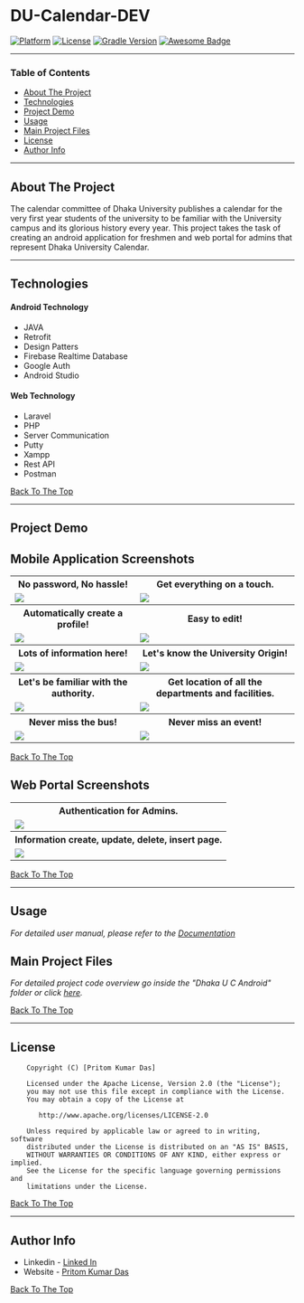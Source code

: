 # DU-Calendar-DEV
[![Platform](https://img.shields.io/badge/platform-Android-yellow.svg)](https://www.android.com)
[![License](https://img.shields.io/badge/license-Apache%202-4EB1BA.svg?style=flat-square)](https://www.apache.org/licenses/LICENSE-2.0.html)
[![Gradle Version](https://img.shields.io/badge/gradle-4.0-green.svg)](https://docs.gradle.org/current/release-notes)
[![Awesome Badge](https://cdn.rawgit.com/sindresorhus/awesome/d7305f38d29fed78fa85652e3a63e154dd8e8829/media/badge.svg)](https://java-lang.github.io/awesome-java)

---

### Table of Contents

- [About The Project](#about-the-project)
- [Technologies](#technologies)
- [Project Demo](#project-demo)
- [Usage](#usage)
- [Main Project Files](#main-project-files)
- [License](#license)
- [Author Info](#author-info)

---

## About The Project

The calendar committee of Dhaka University publishes a calendar for the very first year students of the university to be familiar with the University campus and its glorious history every year. This project takes the task of creating an android application for freshmen and web portal for admins that represent Dhaka University Calendar.

---

## Technologies

#### Android Technology

- JAVA
- Retrofit
- Design Patters
- Firebase Realtime Database
- Google Auth
- Android Studio

#### Web Technology

- Laravel
- PHP
- Server Communication
- Putty
- Xampp
- Rest API
- Postman

[Back To The Top](#DU-Calendar-DEV)

---

## Project Demo

## Mobile Application Screenshots

<table style="width:100%">
  <tr>
    <th>No password, No hassle!</th>
    <th>Get everything on a touch.</th>
  </tr>
  <tr>
    <td><img src="Documentation/Demo/1.png"/></td>
    <td><img src="Documentation/Demo/2.png"/></td>
  </tr>
  <tr>
    <th>Automatically create a profile!</th>
    <th>Easy to edit!</th>
  </tr>
  <tr>
    <td><img src="Documentation/Demo/4.png"/></td>
    <td><img src="Documentation/Demo/5.png"/></td>
  </tr>
  <tr>
    <th>Lots of information here!</th>
    <th>Let's know the University Origin!</th>
  </tr>
  <tr>
    <td><img src="Documentation/Demo/13.png"/></td>
    <td><img src="Documentation/Demo/14.png"/></td>
  </tr>
  <tr>
    <th>Let's be familiar with the authority.</th>
    <th>Get location of all the departments and facilities.</th>
  </tr>
  <tr>
    <td><img src="Documentation/Demo/25.png"/></td>
    <td><img src="Documentation/Demo/23.png"/></td>
  </tr>
  <tr>
    <th>Never miss the bus!</th>
    <th>Never miss an event!</th>
  </tr>
  <tr>
    <td><img src="Documentation/Demo/27.png"/></td>
    <td><img src="Documentation/Demo/7.png"/></td>
  </tr>
</table>

[Back To The Top](#DU-Calendar-DEV)

## Web Portal Screenshots
<table style="width:100%">
  <tr>
    <th>Authentication for Admins.</th>
  </tr>
  <tr>
    <td><img src="Documentation/Demo/web1.jpg"/></td>
  </tr>
   <tr>
    <th>Information create, update, delete, insert page.</th>
  </tr>
  <tr>
    <td><img src="Documentation/Demo/web2.jpg"/></td>
  </tr>
</table>


[Back To The Top](#DU-Calendar-DEV)

---

## Usage

*For detailed user manual, please refer to the [Documentation](https://github.com/PritomKumar/DU-Calendar-DEV/blob/master/Documentation/Reports/User%20Manual.pdf)*

## Main Project Files
*For detailed project code overview go inside the "Dhaka U C Android" folder or click [here](https://github.com/PritomKumar/DU-Calendar-DEV/tree/master/Dhaka%20U%20C%20Android).*


[Back To The Top](#DU-Calendar-DEV)

---

## License

```
    Copyright (C) [Pritom Kumar Das]

    Licensed under the Apache License, Version 2.0 (the "License");
    you may not use this file except in compliance with the License.
    You may obtain a copy of the License at

       http://www.apache.org/licenses/LICENSE-2.0

    Unless required by applicable law or agreed to in writing, software
    distributed under the License is distributed on an "AS IS" BASIS,
    WITHOUT WARRANTIES OR CONDITIONS OF ANY KIND, either express or implied.
    See the License for the specific language governing permissions and
    limitations under the License.
```

[Back To The Top](#DU-Calendar-DEV)

---

## Author Info

- Linkedin - [Linked In](https://www.linkedin.com/in/pritomkumar/fr)
- Website - [Pritom Kumar Das](https://sites.google.com/view/pritom-kumar-das/)

[Back To The Top](#DU-Calendar-DEV)
